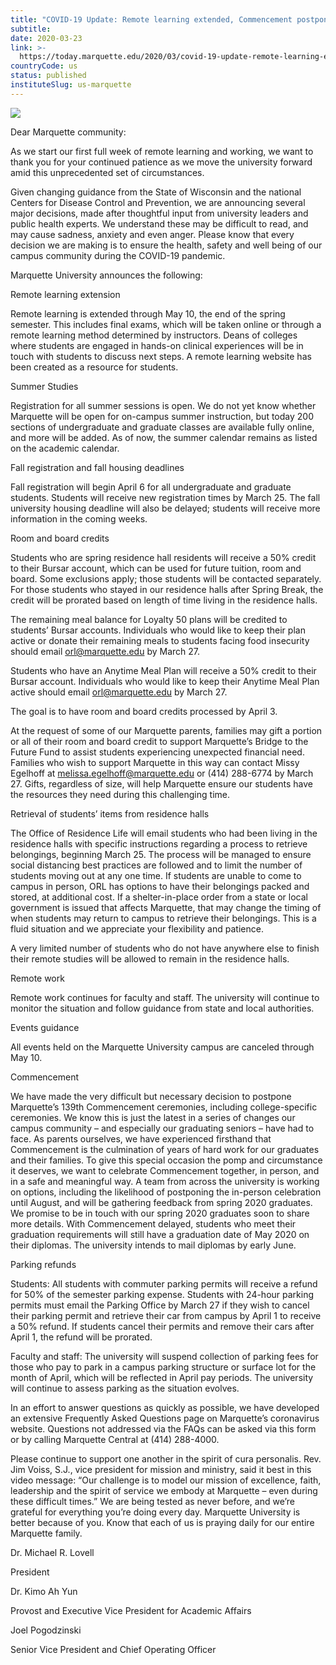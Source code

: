 ```yaml
---
title: "COVID-19 Update: Remote learning extended, Commencement postponed and other key decisions"
subtitle: 
date: 2020-03-23
link: >-
  https://today.marquette.edu/2020/03/covid-19-update-remote-learning-extended-commencement-postponed-and-other-key-decisions/
countryCode: us
status: published
instituteSlug: us-marquette
---
```

![](https://today.marquette.edu/wp-content/uploads/2020/03/toppng.com-coronavirus-covid-19-icon-512x512-1.png)

Dear Marquette community:

As we start our first full week of remote learning and working, we want to thank you for your continued patience as we move the university forward amid this unprecedented set of circumstances.

Given changing guidance from the State of Wisconsin and the national Centers for Disease Control and Prevention, we are announcing several major decisions, made after thoughtful input from university leaders and public health experts. We understand these may be difficult to read, and may cause sadness, anxiety and even anger. Please know that every decision we are making is to ensure the health, safety and well being of our campus community during the COVID-19 pandemic.

Marquette University announces the following:

Remote learning extension

Remote learning is extended through May 10, the end of the spring semester. This includes final exams, which will be taken online or through a remote learning method determined by instructors. Deans of colleges where students are engaged in hands-on clinical experiences will be in touch with students to discuss next steps. A remote learning website has been created as a resource for students.

Summer Studies

Registration for all summer sessions is open. We do not yet know whether Marquette will be open for on-campus summer instruction, but today 200 sections of undergraduate and graduate classes are available fully online, and more will be added. As of now, the summer calendar remains as listed on the academic calendar.

Fall registration and fall housing deadlines

Fall registration will begin April 6 for all undergraduate and graduate students. Students will receive new registration times by March 25. The fall university housing deadline will also be delayed; students will receive more information in the coming weeks.

Room and board credits

Students who are spring residence hall residents will receive a 50% credit to their Bursar account, which can be used for future tuition, room and board. Some exclusions apply; those students will be contacted separately. For those students who stayed in our residence halls after Spring Break, the credit will be prorated based on length of time living in the residence halls.

The remaining meal balance for Loyalty 50 plans will be credited to students’ Bursar accounts. Individuals who would like to keep their plan active or donate their remaining meals to students facing food insecurity should email orl@marquette.edu by March 27.

Students who have an Anytime Meal Plan will receive a 50% credit to their Bursar account. Individuals who would like to keep their Anytime Meal Plan active should email orl@marquette.edu by March 27.

The goal is to have room and board credits processed by April 3.

At the request of some of our Marquette parents, families may gift a portion or all of their room and board credit to support Marquette’s Bridge to the Future Fund to assist students experiencing unexpected financial need. Families who wish to support Marquette in this way can contact Missy Egelhoff at melissa.egelhoff@marquette.edu or (414) 288-6774 by March 27. Gifts, regardless of size, will help Marquette ensure our students have the resources they need during this challenging time.

Retrieval of students’ items from residence halls

The Office of Residence Life will email students who had been living in the residence halls with specific instructions regarding a process to retrieve belongings, beginning March 25. The process will be managed to ensure social distancing best practices are followed and to limit the number of students moving out at any one time. If students are unable to come to campus in person, ORL has options to have their belongings packed and stored, at additional cost. If a shelter-in-place order from a state or local government is issued that affects Marquette, that may change the timing of when students may return to campus to retrieve their belongings. This is a fluid situation and we appreciate your flexibility and patience.

A very limited number of students who do not have anywhere else to finish their remote studies will be allowed to remain in the residence halls.

Remote work

Remote work continues for faculty and staff. The university will continue to monitor the situation and follow guidance from state and local authorities.

Events guidance

All events held on the Marquette University campus are canceled through May 10.

Commencement

We have made the very difficult but necessary decision to postpone Marquette’s 139th Commencement ceremonies, including college-specific ceremonies. We know this is just the latest in a series of changes our campus community – and especially our graduating seniors – have had to face. As parents ourselves, we have experienced firsthand that Commencement is the culmination of years of hard work for our graduates and their families. To give this special occasion the pomp and circumstance it deserves, we want to celebrate Commencement together, in person, and in a safe and meaningful way. A team from across the university is working on options, including the likelihood of postponing the in-person celebration until August, and will be gathering feedback from spring 2020 graduates. We promise to be in touch with our spring 2020 graduates soon to share more details. With Commencement delayed, students who meet their graduation requirements will still have a graduation date of May 2020 on their diplomas. The university intends to mail diplomas by early June.

Parking refunds

Students: All students with commuter parking permits will receive a refund for 50% of the semester parking expense. Students with 24-hour parking permits must email the Parking Office by March 27 if they wish to cancel their parking permit and retrieve their car from campus by April 1 to receive a 50% refund. If students cancel their permits and remove their cars after April 1, the refund will be prorated.

Faculty and staff: The university will suspend collection of parking fees for those who pay to park in a campus parking structure or surface lot for the month of April, which will be reflected in April pay periods. The university will continue to assess parking as the situation evolves.

In an effort to answer questions as quickly as possible, we have developed an extensive Frequently Asked Questions page on Marquette’s coronavirus website. Questions not addressed via the FAQs can be asked via this form or by calling Marquette Central at (414) 288-4000.

Please continue to support one another in the spirit of cura personalis. Rev. Jim Voiss, S.J., vice president for mission and ministry, said it best in this video message: “Our challenge is to model our mission of excellence, faith, leadership and the spirit of service we embody at Marquette – even during these difficult times.” We are being tested as never before, and we’re grateful for everything you’re doing every day. Marquette University is better because of you. Know that each of us is praying daily for our entire Marquette family.

Dr. Michael R. Lovell

President

Dr. Kimo Ah Yun

Provost and Executive Vice President for Academic Affairs

Joel Pogodzinski

Senior Vice President and Chief Operating Officer